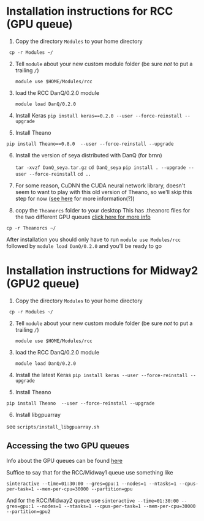 # Installation instructions for RCC (GPU queue)


1) Copy the directory `Modules` to your home directory

` cp -r Modules ~/`

2) Tell `module` about your new custom module folder (be sure *not* to put a trailing `/`)

   `module use $HOME/Modules/rcc`

3) load the RCC DanQ/0.2.0 module

   `module load DanQ/0.2.0`

4) Install Keras
   `pip install keras==0.2.0 --user --force-reinstall --upgrade`

5) Install Theano

 `pip install Theano==0.8.0  --user --force-reinstall --upgrade`

6) Install the version of seya distributed with DanQ (for brnn)

   `tar -xvzf DanQ_seya.tar.gz`
   `cd DanQ_seya`
   `pip install . --upgrade --user --force-reinstall`
  `cd ..`

7) For some reason, CuDNN the CUDA neural network library, doesn't seem to want to play with this old version of Theano, so we'll skip this step for now ([see here](http://deeplearning.net/software/theano/library/sandbox/cuda/dnn.html#) for more information(?))

8) copy the `Theanorcs` folder to your desktop
This has .theanorc files for the two different GPU queues [click here for more info](http://deeplearning.net/software/theano/library/config.html#environment-variables)

`cp -r Theanorcs ~/`

   

After installation you should only have to run `module use Modules/rcc` followed by `module load DanQ/0.2.0` and you'll be ready to go

# Installation instructions for Midway2 (GPU2 queue)


1) Copy the directory `Modules` to your home directory

` cp -r Modules ~/`

2) Tell `module` about your new custom module folder (be sure *not* to put a trailing `/`)

   `module use $HOME/Modules/rcc`

3) load the RCC DanQ/0.2.0 module

   `module load DanQ/0.2.0`

4) Install the latest Keras
   `pip install keras --user --force-reinstall --upgrade`

5) Install Theano

 `pip install Theano  --user --force-reinstall --upgrade`

6) Install libgpuarray

see `scripts/install_libgpuarray.sh`


## Accessing the two GPU queues

Info about the GPU queues can be found [here](https://rcc.uchicago.edu/docs/using-midway/#types-of-compute-nodes)

Suffice to say that for the RCC/Midway1 queue use something like

`sinteractive --time=01:30:00 --gres=gpu:1 --nodes=1 --ntasks=1 --cpus-per-task=1 --mem-per-cpu=30000 --partition=gpu`

And for the RCC/Midway2 queue use
`sinteractive --time=01:30:00 --gres=gpu:1 --nodes=1 --ntasks=1 --cpus-per-task=1 --mem-per-cpu=30000 --partition=gpu2`







